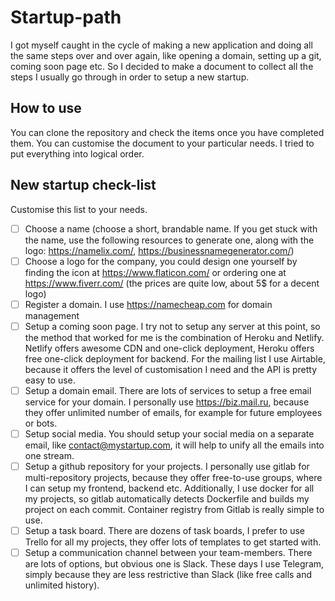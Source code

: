 # Startup-path
I got myself caught in the cycle of making a new application and doing all the same steps over and over again, like opening a domain, setting up a git, coming soon page etc. So I decided to make a document to collect all the steps I usually go through in order to setup a new startup.

## How to use
You can clone the repository and check the items once you have completed them. You can customise the document to your particular needs. I tried to put everything into logical order.

## New startup check-list

Customise this list to your needs.

- [ ] Choose a name (choose a short, brandable name. If you get stuck with the name, use the following resources to generate one, along with the logo: https://namelix.com/, https://businessnamegenerator.com/)
- [ ] Choose a logo for the company, you could design one yourself by finding the icon at https://www.flaticon.com/ or ordering one at https://www.fiverr.com/ (the prices are quite low, about 5$ for a decent logo)
- [ ] Register a domain. I use https://namecheap.com for domain management
- [ ] Setup a coming soon page. I try not to setup any server at this point, so the method that worked for me is the combination of Heroku and Netlify. Netlify offers awesome CDN and one-click deployment, Heroku offers free one-click deployment for backend. For the mailing list I use Airtable, because it offers the level of customisation I need and the API is pretty easy to use.
- [ ] Setup a domain email. There are lots of services to setup a free email service for your domain. I personally use https://biz.mail.ru, because they offer unlimited number of emails, for example for future employees or bots.
- [ ] Setup social media. You should setup your social media on a separate email, like contact@mystartup.com, it will help to unify all the emails into one stream.
- [ ] Setup a github repository for your projects. I personally use gitlab for multi-repository projects, because they offer free-to-use groups, where I can setup my frontend, backend etc. Additionally, I use docker for all my projects, so gitlab automatically detects Dockerfile and builds my project on each commit. Container registry from Gitlab is really simple to use. 
- [ ] Setup a task board. There are dozens of task boards, I prefer to use Trello for all my projects, they offer lots of templates to get started with. 
- [ ] Setup a communication channel between your team-members. There are lots of options, but obvious one is Slack. These days I use Telegram, simply because they are less restrictive than Slack (like free calls and unlimited history).
